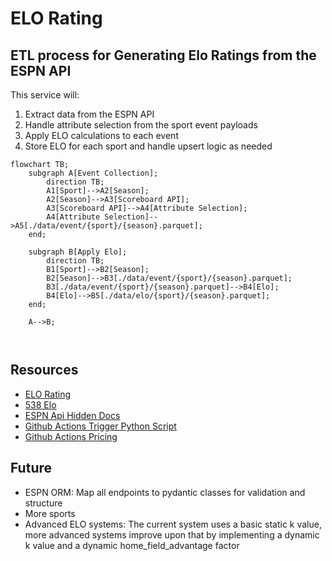 # ELO Rating

## ETL process for Generating Elo Ratings from the ESPN API

This service will:
1. Extract data from the ESPN API
2. Handle attribute selection from the sport event payloads
3. Apply ELO calculations to each event
4. Store ELO for each sport and handle upsert logic as needed

```mermaid
flowchart TB;
    subgraph A[Event Collection];
        direction TB;
        A1[Sport]-->A2[Season];
        A2[Season]-->A3[Scoreboard API];
        A3[Scoreboard API]-->A4[Attribute Selection];
        A4[Attribute Selection]-->A5[./data/event/{sport}/{season}.parquet];
    end;
    
    subgraph B[Apply Elo];
        direction TB;
        B1[Sport]-->B2[Season];
        B2[Season]-->B3[./data/event/{sport}/{season}.parquet];
        B3[./data/event/{sport}/{season}.parquet]-->B4[Elo];
        B4[Elo]-->B5[./data/elo/{sport}/{season}.parquet];
    end;
    
    A-->B;
        
    
```

## Resources
- [ELO Rating](https://en.wikipedia.org/wiki/Elo_rating_system)
- [538 Elo](https://github.com/fivethirtyeight/nfl-elo-game/tree/master)
- [ESPN Api Hidden Docs](https://gist.github.com/nntrn/ee26cb2a0716de0947a0a4e9a157bc1c)
- [Github Actions Trigger Python Script](https://canovasjm.netlify.app/2020/11/29/github-actions-run-a-python-script-on-schedule-and-commit-changes/)
- [Github Actions Pricing](https://docs.github.com/en/billing/managing-billing-for-github-actions/about-billing-for-github-actions)

## Future
- ESPN ORM: Map all endpoints to pydantic classes for validation and structure
- More sports
- Advanced ELO systems: The current system uses a basic static k value, more advanced systems improve upon that by implementing a dynamic k value and a dynamic home_field_advantage factor
